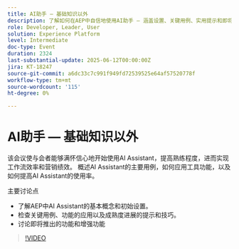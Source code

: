 ```yaml
---
title: AI助手 — 基础知识以外
description: 了解如何在AEP中自信地使用AI助手 — 涵盖设置、关键用例、实用提示和即将推出的功能，以提高工作流效率和营销影响。
role: Developer, Leader, User
solution: Experience Platform
level: Intermediate
doc-type: Event
duration: 2324
last-substantial-update: 2025-06-12T00:00:00Z
jira: KT-18247
source-git-commit: a6dc33c7c991f949fd72539525e64af57520778f
workflow-type: tm+mt
source-wordcount: '115'
ht-degree: 0%

---
```



# AI助手 — 基础知识以外

该会议使与会者能够满怀信心地开始使用AI Assistant，提高熟练程度，进而实现工作流效率和营销绩效。 概述AI Assistant的主要用例，如何应用工具功能，以及如何提高AI Assistant的使用率。

主要讨论点

* 了解AEP中AI Assistant的基本概念和初始设置。
* 检查关键用例、功能的应用以及成熟度进展的提示和技巧。
* 讨论即将推出的功能和增强功能

>[!VIDEO](https://video.tv.adobe.com/v/3463368/?learn=on&enablevpops&captions=chi_hans)
